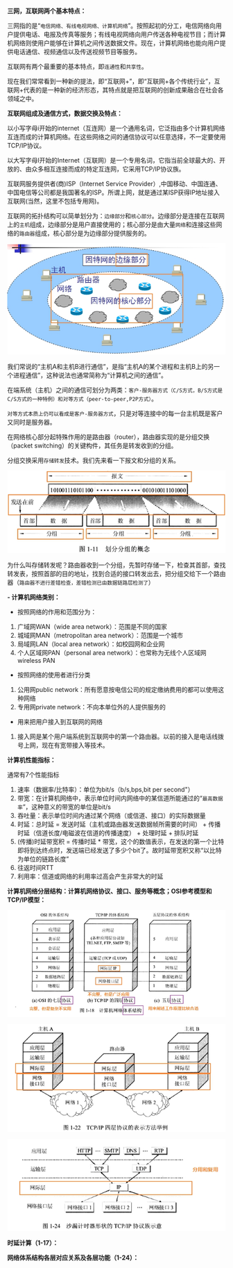 **三网，互联网两个基本特点：**

三网指的是“`电信网络、有线电视网络、计算机网络`”。按照起初的分工，电信网络向用户提供电话、电报及传真等服务；有线电视网络向用户传送各种电视节目；而计算机网络则使用户能够在计算机之间传送数据文件。现在，计算机网络也能向用户提供电话通信、视频通信以及传送视频节目等服务。

互联网有两个最重要的基本特点，即`连通性`和`共享性`。

现在我们常常看到一种新的提法，即“互联网+”，即“互联网+各个传统行业”，互联网+代表的是一种新的经济形态，其特点就是把互联网的创新成果融合在社会各领域之中。

**互联网组成及通信方式，数据交换及特点：**

以小写字母i开始的internet（互连网）是一个通用名词，它泛指由多个计算机网络互连而成的计算机网络。在这些网络之间的通信协议可以任意选择，不一定要使用TCP/IP协议。

以大写字母I开始的Internet（互联网）是一个专用名词，它指当前全球最大的、开放的、由众多相互连接而成的特定互连网，它采用TCP/IP协议族。

互联网服务提供者(商)ISP（Internet Service Provider）,中国移动、中国连通、中国电信等公司都是我国著名的ISP。所谓上网，就是通过某ISP获得IP地址接入互联网(当然，这里不包括专用网)。

互联网的拓扑结构可以简单划分为：`边缘部分`和`核心部分`。边缘部分是连接在互联网上的`主机`组成，边缘部分是用户直接使用的；核心部分是由大量`网络`和连接这些网络的`路由器`组成，核心部分是为边缘部分提供服务的。

![核心部分和边缘部分.jpg](../../_img/核心部分和边缘部分.jpg)

我们常说的“主机A和主机B进行通信”，是指“主机A的某个进程和主机B上的另一个进程通信”，这种说法也通常简称为“计算机之间的通信”。

在端系统（主机）之间的通信可划分为两类：`客户-服务器方式（C/S方式，B/S方式是C/S方式的一种特例）和对等方式（peer-to-peer,P2P方式）`。

`对等方式本质上仍可以看成是客户-服务器方式`，只是对等连接中的每一台主机既是客户又同时是服务器。

在网络核心部分起特殊作用的是路由器（router），路由器实现的是分组交换（packet switching）的关键构件，其任务是转发收到的分组。

分组交换采用`存储转发`技术。我们先来看一下报文和分组的关系。

![划分分组.jpg](../../_img/划分分组.jpg)

为什么叫存储转发呢？路由器收到一个分组，先暂时存储一下，检查其首部，查找转发表，按照首部的目的地址，找到合适的接口转发出去，把分组交给下一个路由器（`路由器不进行差错检查，差错检测已由数据链路层检测了`）

**- 计算机网络类别：**

- 按照网络的作用和范围分为：

1. 广域网WAN（wide area network）：范围是不同的国家
2. 城域网MAN（metropolitan area network）：范围是一个城市
3. 局域网LAN（local area network）：如校园网和企业网
4. 个人区域网PAN（personal area network）：也常称为无线个人区域网wireless PAN

- 按照网络的使用者进行分类

1. 公用网public network：所有愿意按电信公司的规定缴纳费用的都可以使用这种网络
2. 专用网private network：不向本单位外的人提供服务的

- 用来把用户接入到互联网的网络

1. 接入网是某个用户端系统到互联网中的第一个路由器。以前的接入是电话线拨号上网，现在有宽带接入等技术。

**计算机性能指标：**

通常有7个性能指标

1. 速率（数据率/比特率）：单位为bit/s（b/s,bps,bit per second"）
2. 带宽：在计算机网络中，表示单位时间内网络中的某信道所能通过的“`最高数据率`”，这种意义的带宽的单位是bit/s
3. 吞吐量：表示单位时间内通过某个网络（或信道、接口）的实际数据量
4. 时延：总时延 = 发送时延（主机或路由器发送数据帧所需要的时间） + 传播时延（信道长度/电磁波在信道的传播速度） + 处理时延 + 排队时延
5. (传播)时延带宽积 = 传播时延 * 带宽，这个的数值表示，在发送的第一个比特即将到达终点时，发送端已经发送了多少个bit了。故时延带宽积又称“以比特为单位的链路长度”
6. 往返时间RTT
7. 利用率：信道或网络的利用率过高会产生非常大的时延

**计算机网络分层结构：计算机网络协议、接口、服务等概念；OSI参考模型和TCP/IP模型：**

![计算机网络体系结构.jpg](../../_img/计算机网络体系结构.jpg)

![四层协议表示方法.jpg](../../_img/四层协议表示方法.jpg)

![沙漏表示.jpg](../../_img/沙漏表示.jpg)

**时延计算（1-17）：**

**网络体系结构各层对应关系及各层功能（1-24）：**
